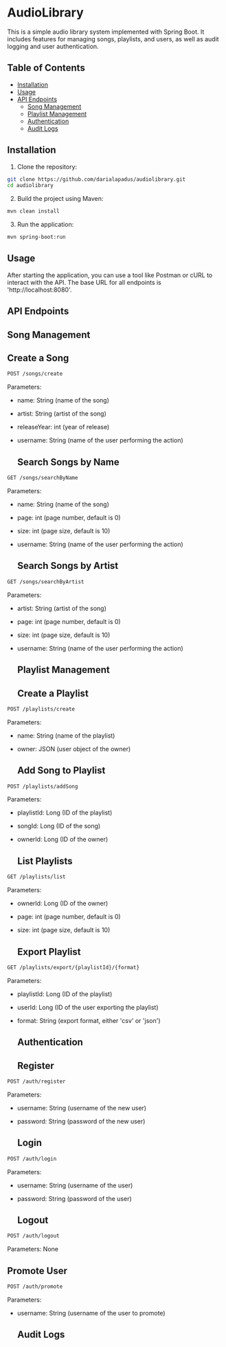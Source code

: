 # AudioLibrary

This is a simple audio library system implemented with Spring Boot. It includes features for managing songs, playlists, and users, as well as audit logging and user authentication.

## Table of Contents
- [Installation](#installation)
- [Usage](#usage)
- [API Endpoints](#api-endpoints)
  - [Song Management](#song-management)
  - [Playlist Management](#playlist-management)
  - [Authentication](#authentication)
  - [Audit Logs](#audit-logs)

## Installation
  
1. Clone the repository:

```bash
git clone https://github.com/darialapadus/audiolibrary.git
cd audiolibrary
```

2. Build the project using Maven:

```bash
mvn clean install
```
3. Run the application:

```bash
mvn spring-boot:run
```
## Usage

After starting the application, you can use a tool like Postman or cURL to interact with the API. The base URL for all endpoints is 'http://localhost:8080'.

## API Endpoints

  ## Song Management
   
  ## Create a Song

```bash
POST /songs/create
```

Parameters:

- name: String (name of the song)
- artist: String (artist of the song)
- releaseYear: int (year of release)
- username: String (name of the user performing the action)

   ## Search Songs by Name

```bash
GET /songs/searchByName
```
Parameters:

- name: String (name of the song)
- page: int (page number, default is 0)
- size: int (page size, default is 10)
- username: String (name of the user performing the action)

  ## Search Songs by Artist

```bash
GET /songs/searchByArtist
```
Parameters:

- artist: String (artist of the song)
- page: int (page number, default is 0)
- size: int (page size, default is 10)
- username: String (name of the user performing the action)

  ## Playlist Management

  ## Create a Playlist

```bash
POST /playlists/create
```
Parameters:

- name: String (name of the playlist)
- owner: JSON (user object of the owner)

  ## Add Song to Playlist

```bash
POST /playlists/addSong
```
Parameters:

- playlistId: Long (ID of the playlist)
- songId: Long (ID of the song)
- ownerId: Long (ID of the owner)

  ## List Playlists

```bash
GET /playlists/list
```
Parameters:

- ownerId: Long (ID of the owner)
- page: int (page number, default is 0)
- size: int (page size, default is 10)

  ## Export Playlist

```bash
GET /playlists/export/{playlistId}/{format}
```
Parameters:

- playlistId: Long (ID of the playlist)
- userId: Long (ID of the user exporting the playlist)
- format: String (export format, either 'csv' or 'json')

  ## Authentication

  ## Register

```bash
POST /auth/register
```
Parameters:

- username: String (username of the new user)
- password: String (password of the new user)

  ## Login

```bash
POST /auth/login
```
Parameters:

- username: String (username of the user)
- password: String (password of the user)

  ## Logout

```bash
POST /auth/logout
```
Parameters: None

  ## Promote User

```bash
POST /auth/promote
```
Parameters:

- username: String (username of the user to promote)

  ## Audit Logs
